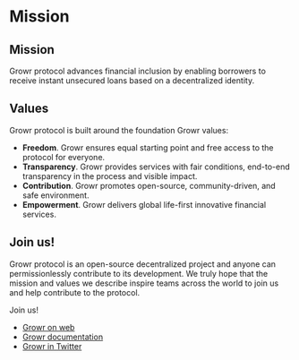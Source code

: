 # Mission
## Mission
Growr protocol advances financial inclusion by enabling borrowers to receive instant unsecured loans based on a decentralized identity.
## Values
Growr protocol is built around the foundation Growr values:
- **Freedom**. Growr ensures equal starting point and free access to the protocol for everyone.
- **Transparency**. Growr provides services with fair conditions, end-to-end transparency in the process and visible impact.
- **Contribution**. Growr promotes open-source, community-driven, and safe environment.
- **Empowerment**. Growr delivers global life-first innovative financial services.

## Join us!
Growr protocol is an open-source decentralized project and anyone can permissionlessly contribute to its development. We truly hope that the mission and values we describe inspire teams across the world to join us and help contribute to the protocol.

Join us!
- [Growr on web](https://www.growr.xyz/protocol/index.html)
- [Growr documentation](https://github.com/growr-xyz/growr-documentation)
- [Growr in Twitter](link)
  
